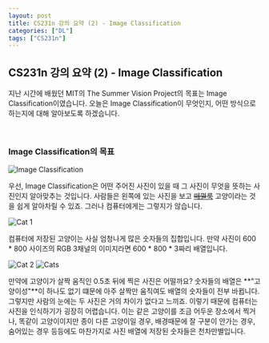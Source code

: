```yaml
---
layout: post
title: CS231n 강의 요약 (2) - Image Classification
categories: ["DL"]
tags: ["CS231n"]
---
```


## CS231n 강의 요약 (2) - Image Classification

지난 시간에 배웠던 MIT의 The Summer Vision Project의 목표는 Image Classification이였습니다. 오늘은 Image Classification이 무엇인지, 어떤 방식으로 하는지에 대해 알아보도록 하겠습니다.

<br>

### Image Classification의 목표

![Image Classification](https://drive.google.com/uc?export=view&id=1ivSIoWOsAaHK3eUmQIkFgyQPRP8GZAaO)

우선, Image Classification은 어떤 주어진 사진이 있을 때 그 사진이 무엇을 뜻하는 사진인지 알아맞추는 것입니다.
사람들은 왼쪽에 있는 사진을 보고 [~~떼껄룩~~](https://www.youtube.com/watch?v=9yD7MB3TiA0) 고양이라는 것을 쉽게 알아차릴 수 있죠. 그러나 컴퓨터에게는 그렇지가 않습니다.

![Cat 1](https://drive.google.com/uc?export=view&id=1sUSdt5jFHfDwBcz1p8gu0PdN7pOBrCll)

컴퓨터에 저장된 고양이는 사실 엄청나게 많은 숫자들의 집합입니다. 만약 사진이 600 * 800 사이즈의 RGB 3채널의 이미지라면 600 * 800 * 3짜리 배열입니다.

![Cat 2](https://drive.google.com/uc?export=view&id=1iNrHv2YkD5czInPW_zyUBs1iJ9FK65z3)
![Cats](https://drive.google.com/uc?export=view&id=1iUpUY8zEyBN37lbBRgRyGStHkMlSuAvN)

만약에 고양이가 살짝 움직인 0.5초 뒤에 찍은 사진은 어떨까요? 숫자들의 배열은 **"고양이성"**이 하나도 없기 떄문에 아주 살짝만 움직여도 배열의 숫자들이 전부 바뀝니다.
그렇지만 사람의 눈에는 두 사진은 거의 차이가 없다고 느끼죠. 이렇기 때문에 컴퓨터는 사진을 인식하기가 굉장히 어렵습니다. 이는 같은 고양이를 조금 어두운 장소에서 찍거나,
똑같이 고양이이지만 종이 다른 고양이일 경우, 배경때문에 잘 구분이 안가는 경우, 숨어있는 경우 등등에도 마찬가지로 사진 배열에 저장된 숫자들은 천차만별입니다.
